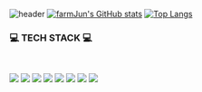 ![header](https://capsule-render.vercel.app/api?type=rounded&color=87FA72&height=100&section=header&text=🍎🍀🌷🌿박준영의%20사이버%20텃밭🌺🌱🌾🌳&fontSize=48&fontColor=FBFCFC&animation=fadeIn)
[![farmJun's GitHub stats](https://github-readme-stats.vercel.app/api?username=farmJun)](https://github.com/farmJun/github-readme-stats)
[![Top Langs](https://github-readme-stats.vercel.app/api/top-langs/?username=farmJun)](https://github.com/farmJun/github-readme-stats)
<br>

<h3  align: "center"> 💻 TECH STACK 💻</h3><br>
<p align:"center">
<img src="https://img.shields.io/badge/Python-3776AB?style=for-the-badge&logo=Python&logoColor=white">
<img src="https://img.shields.io/badge/c++-00599C?style=for-the-badge&logo=c%2B%2B&logoColor=white"/> 
<img src="https://img.shields.io/badge/HTML5-E34F26?style=for-the-badge&logo=E34F26&logoColor=white"/> 
<img src="https://img.shields.io/badge/JavaScript-F7DF1E?style=for-the-badge&logo=JavaSript&logoColor=white"/> 
<img src="https://img.shields.io/badge/Java-007396?style=for-the-badge&logo=java&logoColor=white"/> 
<img src="https://img.shields.io/badge/CSS-1572B6?style=for-the-badge&logo=CSS&logoColor=white"/> 
<img src="https://img.shields.io/badge/JSON-000000?style=for-the-badge&logo=JSON&logoColor=white"/>
<img src="https://img.shields.io/badge/MySQL-4479A1?style=for-the-badge&logo=MysQL&logoColor=white"/>
</p>
